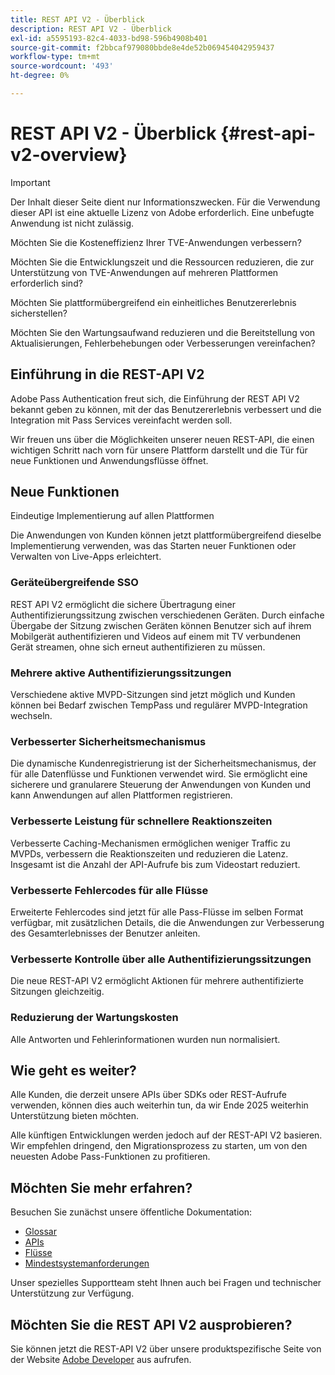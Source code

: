 ```yaml
---
title: REST API V2 - Überblick
description: REST API V2 - Überblick
exl-id: a5595193-82c4-4033-bd98-596b4908b401
source-git-commit: f2bbcaf979080bbde8e4de52b069454042959437
workflow-type: tm+mt
source-wordcount: '493'
ht-degree: 0%

---
```


# REST API V2 - Überblick {#rest-api-v2-overview}

>[!IMPORTANT]
>
> Der Inhalt dieser Seite dient nur Informationszwecken. Für die Verwendung dieser API ist eine aktuelle Lizenz von Adobe erforderlich. Eine unbefugte Anwendung ist nicht zulässig.

Möchten Sie die Kosteneffizienz Ihrer TVE-Anwendungen verbessern?

Möchten Sie die Entwicklungszeit und die Ressourcen reduzieren, die zur Unterstützung von TVE-Anwendungen auf mehreren Plattformen erforderlich sind?

Möchten Sie plattformübergreifend ein einheitliches Benutzererlebnis sicherstellen?

Möchten Sie den Wartungsaufwand reduzieren und die Bereitstellung von Aktualisierungen, Fehlerbehebungen oder Verbesserungen vereinfachen?

## Einführung in die REST-API V2

Adobe Pass Authentication freut sich, die Einführung der REST API V2 bekannt geben zu können, mit der das Benutzererlebnis verbessert und die Integration mit Pass Services vereinfacht werden soll.

Wir freuen uns über die Möglichkeiten unserer neuen REST-API, die einen wichtigen Schritt nach vorn für unsere Plattform darstellt und die Tür für neue Funktionen und Anwendungsflüsse öffnet.

## Neue Funktionen

Eindeutige Implementierung auf allen Plattformen

Die Anwendungen von Kunden können jetzt plattformübergreifend dieselbe Implementierung verwenden, was das Starten neuer Funktionen oder Verwalten von Live-Apps erleichtert.

### Geräteübergreifende SSO

REST API V2 ermöglicht die sichere Übertragung einer Authentifizierungssitzung zwischen verschiedenen Geräten. Durch einfache Übergabe der Sitzung zwischen Geräten können Benutzer sich auf ihrem Mobilgerät authentifizieren und Videos auf einem mit TV verbundenen Gerät streamen, ohne sich erneut authentifizieren zu müssen.

### Mehrere aktive Authentifizierungssitzungen

Verschiedene aktive MVPD-Sitzungen sind jetzt möglich und Kunden können bei Bedarf zwischen TempPass und regulärer MVPD-Integration wechseln.

### Verbesserter Sicherheitsmechanismus

Die dynamische Kundenregistrierung ist der Sicherheitsmechanismus, der für alle Datenflüsse und Funktionen verwendet wird. Sie ermöglicht eine sicherere und granularere Steuerung der Anwendungen von Kunden und kann Anwendungen auf allen Plattformen registrieren.

### Verbesserte Leistung für schnellere Reaktionszeiten

Verbesserte Caching-Mechanismen ermöglichen weniger Traffic zu MVPDs, verbessern die Reaktionszeiten und reduzieren die Latenz. Insgesamt ist die Anzahl der API-Aufrufe bis zum Videostart reduziert.

### Verbesserte Fehlercodes für alle Flüsse

Erweiterte Fehlercodes sind jetzt für alle Pass-Flüsse im selben Format verfügbar, mit zusätzlichen Details, die die Anwendungen zur Verbesserung des Gesamterlebnisses der Benutzer anleiten.

### Verbesserte Kontrolle über alle Authentifizierungssitzungen

Die neue REST-API V2 ermöglicht Aktionen für mehrere authentifizierte Sitzungen gleichzeitig.

### Reduzierung der Wartungskosten

Alle Antworten und Fehlerinformationen wurden nun normalisiert.

## Wie geht es weiter?

Alle Kunden, die derzeit unsere APIs über SDKs oder REST-Aufrufe verwenden, können dies auch weiterhin tun, da wir Ende 2025 weiterhin Unterstützung bieten möchten.

Alle künftigen Entwicklungen werden jedoch auf der REST-API V2 basieren. Wir empfehlen dringend, den Migrationsprozess zu starten, um von den neuesten Adobe Pass-Funktionen zu profitieren.

## Möchten Sie mehr erfahren?

Besuchen Sie zunächst unsere öffentliche Dokumentation:

- [Glossar](rest-api-v2-glossary.md)
- [APIs](./apis/rest-api-v2-apis-overview.md)
- [Flüsse](./flows/rest-api-v2-flows-overview.md)
- [Mindestsystemanforderungen](/help/authentication/minimum-system-requirements.md)

Unser spezielles Supportteam steht Ihnen auch bei Fragen und technischer Unterstützung zur Verfügung.

## Möchten Sie die REST API V2 ausprobieren?

Sie können jetzt die REST-API V2 über unsere produktspezifische Seite von der Website [Adobe Developer](https://developer.adobe.com/adobe-pass/) aus aufrufen.
